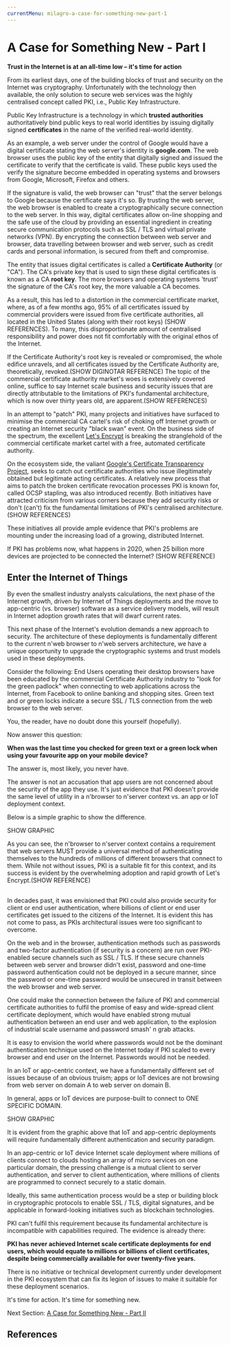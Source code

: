 ```yaml
---
currentMenu: milagro-a-case-for-something-new-part-1
---
```


<div id="generated-toc" class="generate_from_h2"></div>

# A Case for Something New - Part I

**Trust in the Internet is at an all-time low – it's time for action**

From its earliest days, one of the building blocks of trust and security on the Internet was cryptography. Unfortunately with the technology then available, the only solution to secure web services was the highly centralised concept called PKI, i.e., Public Key Infrastructure.

Public Key Infrastructure is a technology in which __trusted authorities__ authoritatively bind public keys to real world identities by issuing digitally signed __certificates__ in the name of the verified real-world identity.  

As an example, a web server under the control of Google would have a digital certificate stating the web server's identity is __google.com__. The web browser uses the public key of the entity that digitally signed and issued the certificate to verify that the certificate is valid. These public keys used the verify the signature become embedded in operating systems and browsers from Google, Microsoft, Firefox and others.  

If the signature is valid, the web browser can "trust" that the server belongs to Google because the certificate says it's so.  By trusting the web server, the web browser is enabled to create a cryptographically secure connection to the web server. In this way, digital certificates allow on-line shopping and the safe use of the cloud by providing an essential ingredient in creating secure communication protocols such as SSL / TLS and virtual private networks (VPN). By encrypting the connection between web server and browser, data travelling between browser and web server, such as credit cards and personal information, is secured from theft and compromise.

The entity that issues digital certificates is called a __Certificate Authority__ (or "CA"). The CA's private key that is used to sign these digital certificates is known as a CA __root key__.  The more browsers and operating systems 'trust' the signature of the CA's root key, the more valuable a CA becomes.

As a result, this has led to a distortion in the commercial certificate market, where, as of a few months ago, 95% of all certificates issued by commercial providers were issued from five certificate authorities, all located in the United States (along with their root keys) (SHOW REFERENCES).  To many, this disproportionate amount of centralised responsibility and power does not fit comfortably with the original ethos of the Internet.

If the Certificate Authority's root key is revealed or compromised, the whole edifice unravels, and all certificates issued by the Certificate Authority are, theoretically, revoked.(SHOW DIGINOTAR REFERENCE) The topic of the commercial certificate authority market's woes is extensively covered online, suffice to say Internet scale business and security issues that are directly attributable to the limitations of PKI's fundamental architecture, which is now over thirty years old, are apparent.(SHOW REFERENCES)

In an attempt to "patch" PKI, many projects and initiatives have surfaced to minimise the commercial CA cartel's risk of choking off Internet growth or creating an Internet security "black swan" event. On the business side of the spectrum, the excellent [Let's Encrypt](https://letsencrypt.org/) is breaking the stranglehold of the commercial certificate market cartel with a free, automated certificate authority.

On the ecosystem side, the valiant [Google's Certificate Transparency Project](https://www.certificate-transparency.org/), seeks to catch out certificate authorities who issue illegitimately obtained but legitimate acting certificates.  A relatively new process that aims to patch the broken certificate revocation processes PKI is known for, called OCSP stapling, was also introduced recently.  Both initiatives have attracted criticism from various corners because they add security risks or don't (can't) fix the fundamental limitations of PKI's centralised architecture. (SHOW REFERENCES)

These initiatives all provide ample evidence that PKI's problems are mounting under the increasing load of a growing, distributed Internet.

If PKI has problems now, what happens in 2020, when 25 billion more devices are projected to be connected the Internet? (SHOW REFERENCE)

## Enter the Internet of Things

By even the smallest industry analysts calculations, the next phase of the Internet growth, driven by Internet of Things deployments and the move to app-centric (vs. browser) software as a service delivery models, will result in Internet adoption growth rates that will dwarf current rates.

This next phase of the Internet's evolution demands a new approach to security.  The architecture of these deployments is fundamentally different to the current n'web browser to n'web servers architecture, we have a unique opportunity to upgrade the cryptographic systems and trust models used in these deployments.

Consider the following: End Users operating their desktop browsers have been educated by the commercial Certificate Authority industry to "look for the green padlock" when connecting to web applications across the Internet, from Facebook to online banking and shopping sites. Green text and or green locks indicate a secure SSL / TLS connection from the web browser to the web server.

You, the reader, have no doubt done this yourself (hopefully).

Now answer this question:

**When was the last time you checked for green text or a green lock when using your favourite app on your mobile device?**

The answer is, most likely, you never have.

The answer is not an accusation that app users are not concerned about the security of the app they use. It's just evidence that PKI doesn't provide the same level of utility in a n'browser to n'server context vs. an app or IoT deployment context.

Below is a simple graphic to show the difference.

SHOW GRAPHIC

As you can see, the n'browser to n'server context contains a requirement that web servers MUST provide a universal method of authenticating themselves to the hundreds of millions of different browsers that connect to them.  While not without issues, PKI is a suitable fit for this context, and its success is evident by the overwhelming adoption and rapid growth of Let's Encrypt.(SHOW REFERENCE)

##

In decades past, it was envisioned that PKI could also provide security for client or end user authentication, where billions of client or end user certificates get issued to the citizens of the Internet. It is evident this has not come to pass, as PKIs architectural issues were too significant to overcome.

On the web and in the browser, authentication methods such as passwords and two-factor authentication (if security is a concern) are run over PKI-enabled secure channels such as SSL / TLS. If these secure channels between web server and browser didn't exist, password and one-time password authentication could not be deployed in a secure manner, since the password or one-time password would be unsecured in transit between the web browser and web server.

One could make the connection between the failure of PKI and commercial certificate authorities to fulfil the promise of easy and wide-spread client certificate deployment, which would have enabled strong mutual authentication between an end user and web application, to the explosion of industrial scale username and password smash' n grab attacks.

It is easy to envision the world where passwords would not be the dominant authentication technique used on the Internet today if PKI scaled to every browser and end user on the Internet. Passwords would not be needed.

In an IoT or app-centric context, we have a fundamentally different set of issues because of an obvious truism; apps or IoT devices are not browsing from web server on domain A to web server on domain B.

In general, apps or IoT devices are purpose-built to connect to ONE SPECIFIC DOMAIN.

SHOW GRAPHIC

It is evident from the graphic above that IoT and app-centric deployments will require fundamentally different authentication and security paradigm.

In an app-centric or IoT device Internet scale deployment where millions of clients connect to clouds hosting an array of micro services on one particular domain, the pressing challenge is a mutual client to server authentication, and server to client authentication, where millions of clients are programmed to connect securely to a static domain.  

Ideally, this same authentication process would be a step or building block in cryptographic protocols to enable SSL / TLS, digital signatures, and be applicable in forward-looking initiatives such as blockchain technologies.

PKI can't fulfil this requirement because its fundamental architecture is incompatible with capabilities required. The evidence is already there:

**PKI has never achieved Internet scale certificate deployments for end users, which would equate to millions or billions of client certificates, despite being commercially available for over twenty-five years.**

There is no initiative or technical development currently under development in the PKI ecosystem that can fix its legion of issues to make it suitable for these deployment scenarios.

It's time for action. It's time for something new.

Next Section: [A Case for Something New - Part II](milagro-a-case-for-something-new-part-2.html)

## References
